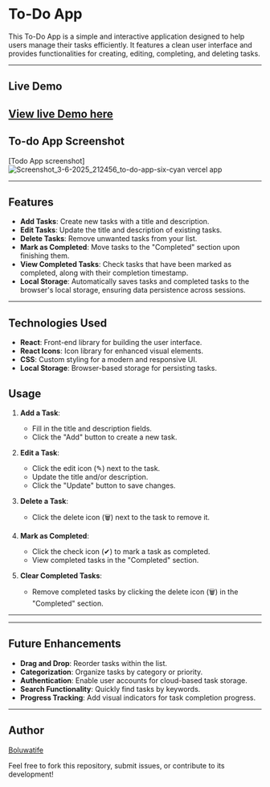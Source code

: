 # To-Do App

This To-Do App is a simple and interactive application designed to help users manage their tasks efficiently. It features a clean user interface and provides functionalities for creating, editing, completing, and deleting tasks.

---

## Live Demo
[View live Demo here](https://to-do-app-six-cyan.vercel.app/)
---
## To-do App Screenshot
[Todo App screenshot]![Screenshot_3-6-2025_212456_to-do-app-six-cyan vercel app](https://github.com/user-attachments/assets/1c97eb03-e629-48b5-807f-99e2b03fa570)



---

## Features

- **Add Tasks**: Create new tasks with a title and description.
- **Edit Tasks**: Update the title and description of existing tasks.
- **Delete Tasks**: Remove unwanted tasks from your list.
- **Mark as Completed**: Move tasks to the "Completed" section upon finishing them.
- **View Completed Tasks**: Check tasks that have been marked as completed, along with their completion timestamp.
- **Local Storage**: Automatically saves tasks and completed tasks to the browser's local storage, ensuring data persistence across sessions.

---

## Technologies Used

- **React**: Front-end library for building the user interface.
- **React Icons**: Icon library for enhanced visual elements.
- **CSS**: Custom styling for a modern and responsive UI.
- **Local Storage**: Browser-based storage for persisting tasks.

## Usage

1. **Add a Task**:
   - Fill in the title and description fields.
   - Click the "Add" button to create a new task.

2. **Edit a Task**:
   - Click the edit icon (✎) next to the task.
   - Update the title and/or description.
   - Click the "Update" button to save changes.

3. **Delete a Task**:
   - Click the delete icon (🗑) next to the task to remove it.

4. **Mark as Completed**:
   - Click the check icon (✔) to mark a task as completed.
   - View completed tasks in the "Completed" section.

5. **Clear Completed Tasks**:
   - Remove completed tasks by clicking the delete icon (🗑) in the "Completed" section.

---


---

## Future Enhancements

- **Drag and Drop**: Reorder tasks within the list.
- **Categorization**: Organize tasks by category or priority.
- **Authentication**: Enable user accounts for cloud-based task storage.
- **Search Functionality**: Quickly find tasks by keywords.
- **Progress Tracking**: Add visual indicators for task completion progress.

---



## Author

[Boluwatife](https://github.com/Bragosi/Bragosi)

Feel free to fork this repository, submit issues, or contribute to its development!
